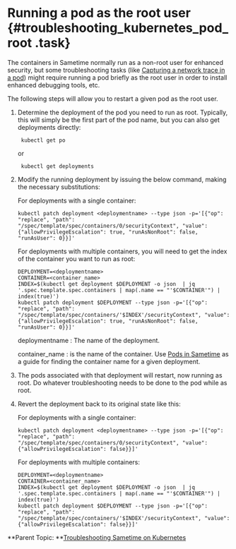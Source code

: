 # Running a pod as the root user {#troubleshooting_kubernetes_pod_root .task}

The containers in Sametime normally run as a non-root user for enhanced security, but some troubleshooting tasks (like [Capturing a network trace in a pod](troubleshooting_kubernetes_pod_networktrace.md)) might require running a pod briefly as the root user in order to install enhanced debugging tools, etc.

The following steps will allow you to restart a given pod as the root user.

1.  Determine the deployment of the pod you need to run as root. Typically, this will simply be the first part of the pod name, but you can also get deployments directly:

    ``` {#codeblock_r3b_bbj_3vb}
     kubectl get po
    ```

    or

    ``` {#codeblock_r3b_bbj_3vb}
     kubectl get deployments
    ```

2.  Modify the running deployment by issuing the below command, making the necessary substitutions:

    For deployments with a single container:
    ``` {#codeblock_t4z_c2j_3vb}
    kubectl patch deployment <deploymentname> --type json -p='[{"op": "replace", "path": "/spec/template/spec/containers/0/securityContext", "value": {"allowPrivilegeEscalation": true, "runAsNonRoot": false, "runAsUser": 0}}]'
    ```

    For deployments with multiple containers, you will need to get the index of the container you want to run as root:

    ``` {#codeblock_t4z_c2j_3vb}
    DEPLOYMENT=<deploymentname>
    CONTAINER=<container_name>
    INDEX=$(kubectl get deployment $DEPLOYMENT -o json  | jq '.spec.template.spec.containers | map(.name == "'$CONTAINER'") | index(true)')
    kubectl patch deployment $DEPLOYMENT --type json -p='[{"op": "replace", "path": "/spec/template/spec/containers/'$INDEX'/securityContext", "value": {"allowPrivilegeEscalation": true, "runAsNonRoot": false, "runAsUser": 0}}]'
    ```

    deploymentname
    :   The name of the deployment.

    container\_name
    :   is the name of the container. Use [Pods in Sametime](pods_descriptions.md) as a guide for finding the container name for a given deployment.

3.  The pods associated with that deployment will restart, now running as root. Do whatever troubleshooting needs to be done to the pod while as root.

4.  Revert the deployment back to its original state like this:

    For deployments with a single container:

    ``` {#codeblock_t4z_c2j_3vb}
    kubectl patch deployment <deploymentname> --type json -p='[{"op": "replace", "path": "/spec/template/spec/containers/0/securityContext", "value": {"allowPrivilegeEscalation": false}}]'
    ```

    For deployments with multiple containers:

    ``` {#codeblock_t4z_c2j_3vb}
    DEPLOYMENT=<deploymentname>
    CONTAINER=<container_name>
    INDEX=$(kubectl get deployment $DEPLOYMENT -o json  | jq '.spec.template.spec.containers | map(.name == "'$CONTAINER'") | index(true)')
    kubectl patch deployment $DEPLOYMENT --type json -p='[{"op": "replace", "path": "/spec/template/spec/containers/'$INDEX'/securityContext", "value": {"allowPrivilegeEscalation": false}}]'
    ```


**Parent Topic:  **[Troubleshooting Sametime on Kubernetes](t_troubleshooting_sametime_kubernetes.md)

